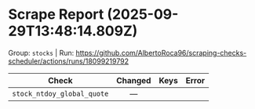 # Scrape Report (2025-09-29T13:48:14.809Z)

Group: `stocks`  |  Run: https://github.com/AlbertoRoca96/scraping-checks-scheduler/actions/runs/18099219792

| Check | Changed | Keys | Error |
|---|:---:|:--|:--|
| `stock_ntdoy_global_quote` | — |  |  |
